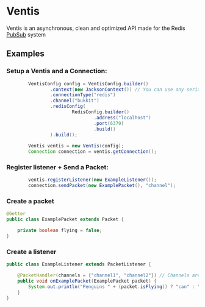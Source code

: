 # Ventis
Ventis is an asynchronous, clean and optimized API made for the Redis [PubSub](https://redis.io/docs/manual/pubsub/) system

## Examples

### Setup a Ventis and a Connection:
```java
        VentisConfig config = VentisConfig.builder()
                .context(new JacksonContext()) // You can use any serializer, even create your own!
                .connectionType("redis")
                .channel("bukkit")
                .redisConfig(
                        RedisConfig.builder()
                                .address("localhost")
                                .port(6379)
                                .build()
                ).build();
        
        Ventis ventis = new Ventis(config);
        Connection connection = ventis.getConnection();
```

### Register listener + Send a Packet:
```java
        ventis.registerListener(new ExampleListener());
        connection.sendPacket(new ExamplePacket(), "channel");
```

### Create a packet
```java
@Getter
public class ExamplePacket extends Packet {

    private boolean flying = false;
}
```

### Create a listener
```java
public class ExampleListener extends PacketListener {

    @PacketHandler(channels = {"channel1", "channel2"}) // Channels are optional.
    public void onExamplePacket(ExamplePacket packet) {
        System.out.println("Penguins " + (packet.isFlying() ? "can" : "cant") + " fly.");
    }
}
```



